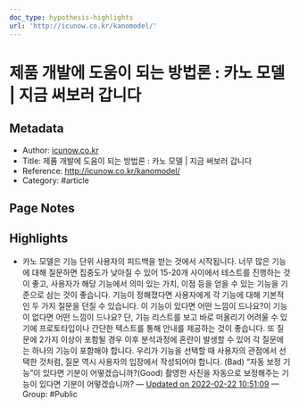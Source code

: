 ```yaml
---
doc_type: hypothesis-highlights
url: 'http://icunow.co.kr/kanomodel/'
---
```


# 제품 개발에 도움이 되는 방법론 : 카노 모델 | 지금 써보러 갑니다

## Metadata
- Author: [icunow.co.kr]()
- Title: 제품 개발에 도움이 되는 방법론 : 카노 모델 | 지금 써보러 갑니다
- Reference: http://icunow.co.kr/kanomodel/
- Category: #article

## Page Notes
## Highlights
- 카노 모델은 기능 단위 사용자의 피드백을 받는 것에서 시작됩니다. 너무 많은 기능에 대해 질문하면 집중도가 낮아질 수 있어 15-20개 사이에서 테스트를 진행하는 것이 좋고, 사용자가 해당 기능에서 의미 있는 가치, 이점 등을 얻을 수 있는 기능을 기준으로 삼는 것이 좋습니다. 기능이 정해졌다면 사용자에게 각 기능에 대해 기본적인 두 가지 질문을 던질 수 있습니다. 이 기능이 있다면 어떤 느낌이 드나요?이 기능이 없다면 어떤 느낌이 드나요? 단, 기능 리스트를 보고 바로 떠올리기 어려울 수 있기에 프로토타입이나 간단한 텍스트를 통해 안내를 제공하는 것이 좋습니다. 또 질문에 2가지 이상이 포함될 경우 이후 분석과정에 혼란이 발생할 수 있어 각 질문에는 하나의 기능이 포함해야 합니다. 우리가 기능을 선택할 때 사용자의 관점에서 선택한 것처럼, 질문 역시 사용자의 입장에서 작성되어야 합니다. (Bad) “자동 보정 기능”이 있다면 기분이 어떻겠습니까?(Good) 촬영한 사진을 자동으로 보정해주는 기능이 있다면 기분이 어떻겠습니까? — [Updated on 2022-02-22 10:51:09](https://hyp.is/59dIXpOBEeysvP-uh3ZQBQ/icunow.co.kr/kanomodel/) — Group: #Public



